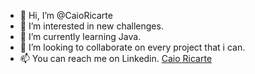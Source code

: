 - 👋 Hi, I’m @CaioRicarte
- 👀 I’m interested in new challenges.
- 🌱 I’m currently learning Java.
- 💞️ I’m looking to collaborate on every project that i can.
- 📫 You can reach me on Linkedin. [Caio Ricarte](https://www.linkedin.com/in/caio-ricarte-c13012001/)

<!---
CaioRicarte/CaioRicarte is a ✨ special ✨ repository because its `README.md` (this file) appears on your GitHub profile.
You can click the Preview link to take a look at your changes.
--->
